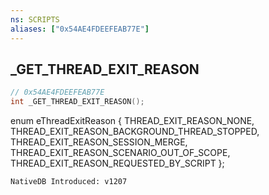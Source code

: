```yaml
---
ns: SCRIPTS
aliases: ["0x54AE4FDEEFEAB77E"]
---
```

## _GET_THREAD_EXIT_REASON

```c
// 0x54AE4FDEEFEAB77E
int _GET_THREAD_EXIT_REASON();
```

enum eThreadExitReason
{
	THREAD_EXIT_REASON_NONE,
	THREAD_EXIT_REASON_BACKGROUND_THREAD_STOPPED,
	THREAD_EXIT_REASON_SESSION_MERGE,
	THREAD_EXIT_REASON_SCENARIO_OUT_OF_SCOPE,
	THREAD_EXIT_REASON_REQUESTED_BY_SCRIPT
};

```
NativeDB Introduced: v1207
```

